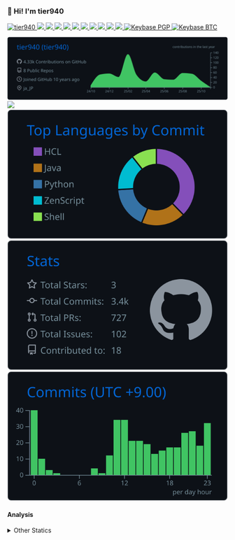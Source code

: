 ### 👋 Hi! I'm tier940

<p align="left"> 
  <a href="https://github.com/tier940/tier940/">
    <img src="https://komarev.com/ghpvc/?username=tier940" alt="tier940" />
  </a>
  <a href="http://twitter.com/tier940">
    <img height="20" src="https://img.shields.io/twitter/follow/tier940?label=Twitter&logo=twitter&style=flat" />
  </a>
  <a href="https://github.com/tier940">
    <img height="20" src="https://img.shields.io/github/followers/tier940?label=follow&logo=github&style=flat" />
  </a>
  <a href="https://www.reddit.com/user/tier940">
    <img height="20" src="https://img.shields.io/reddit/user-karma/combined/tier940?label=Reddit&logo=reddit&style=flat" />
  </a>
  <a href="https://stackoverflow.com/users/17317833/tier940">
    <img height="20" src="https://img.shields.io/stackexchange/stackoverflow/r/17317833?label=StackOverflow&logo=stack-overflow&style=flat" />
  </a>
  <a href="https://zenn.dev/tier940">
    <img height="20" src="https://zenn.badge.nikaera.com/s/tier940/likes" />
  </a>
  <a href="https://zenn.dev/tier940">
    <img height="20" src="https://zenn.badge.nikaera.com/s/tier940/followers" />
  </a>
  <a href="https://zenn.dev/tier940">
    <img height="20" src="https://zenn.badge.nikaera.com/s/tier940/articles" />
  </a>
  <a href="http://qiita.com/tier940">
    <img height="20" src="https://qiita-badge.apiapi.app/s/tier940/posts.svg" />
  </a>
  <a href="http://qiita.com/tier940">
    <img height="20" src="https://qiita-badge.apiapi.app/s/tier940/contributions.svg" />
  </a>
  <a href="https://github.com/tier940/tier940/">
    <img height="20" src="https://github.com/tier940/tier940/actions/workflows/main.yml/badge.svg" />
  </a>
  <a href="https://keybase.io/tier940">
    <img alt="Keybase PGP" src="https://img.shields.io/keybase/pgp/tier940">
  </a>
  <a href="https://keybase.io/tier940">
    <img alt="Keybase BTC" src="https://img.shields.io/keybase/btc/tier940">
  </a>
</p>

[![](https://raw.githubusercontent.com/tier940/tier940/main/profile-summary-card-output/github_dark/0-profile-details.svg)](https://github.com/vn7n24fzkq/github-profile-summary-cards)
[![](https://raw.githubusercontent.com/tier940/tier940/main/profile-summary-card-output/github_dark/1-repos-per-language.svg)](https://github.com/vn7n24fzkq/github-profile-summary-cards) [![](https://raw.githubusercontent.com/tier940/tier940/main/profile-summary-card-output/github_dark/2-most-commit-language.svg)](https://github.com/vn7n24fzkq/github-profile-summary-cards)
[![](https://raw.githubusercontent.com/tier940/tier940/main/profile-summary-card-output/github_dark/3-stats.svg)](https://github.com/vn7n24fzkq/github-profile-summary-cards) [![](https://raw.githubusercontent.com/tier940/tier940/main/profile-summary-card-output/github_dark/4-productive-time.svg)](https://github.com/vn7n24fzkq/github-profile-summary-cards)


#### Analysis
<!-- <img height="150" src="https://github.com/tier940/tier940/blob/master/images/stat.svg" alt="Alternative Text"/> -->

<details>
  <summary>Other Statics</summary>
  <!--START_SECTION:waka-->
![Code Time](http://img.shields.io/badge/Code%20Time-3%2C354%20hrs%209%20mins-blue)

**🐱 My GitHub Data** 

> 📦 24.4 kB Used in GitHub's Storage 
 > 
> 💼 Opted to Hire
 > 
> 📜 12 Public Repositories 
 > 
> 🔑 2 Private Repositories 
 > 
**I'm an Early 🐤** 

```text
🌞 Morning                1665 commits        ████░░░░░░░░░░░░░░░░░░░░░   16.10 % 
🌆 Daytime                3756 commits        █████████░░░░░░░░░░░░░░░░   36.32 % 
🌃 Evening                3787 commits        █████████░░░░░░░░░░░░░░░░   36.62 % 
🌙 Night                  1132 commits        ███░░░░░░░░░░░░░░░░░░░░░░   10.95 % 
```
📅 **I'm Most Productive on Saturday** 

```text
Monday                   1020 commits        ██░░░░░░░░░░░░░░░░░░░░░░░   09.86 % 
Tuesday                  1776 commits        ████░░░░░░░░░░░░░░░░░░░░░   17.18 % 
Wednesday                1215 commits        ███░░░░░░░░░░░░░░░░░░░░░░   11.75 % 
Thursday                 1124 commits        ███░░░░░░░░░░░░░░░░░░░░░░   10.87 % 
Friday                   1354 commits        ███░░░░░░░░░░░░░░░░░░░░░░   13.09 % 
Saturday                 2009 commits        █████░░░░░░░░░░░░░░░░░░░░   19.43 % 
Sunday                   1842 commits        ████░░░░░░░░░░░░░░░░░░░░░   17.81 % 
```


📊 **This Week I Spent My Time On** 

```text
🕑︎ Time Zone: Asia/Tokyo

💬 Programming Languages: 
Other                    34 hrs 56 mins      ██████████████████████░░░   89.40 % 
Java                     1 hr 19 mins        █░░░░░░░░░░░░░░░░░░░░░░░░   03.40 % 
INI                      47 mins             █░░░░░░░░░░░░░░░░░░░░░░░░   02.02 % 
JSON                     46 mins             ░░░░░░░░░░░░░░░░░░░░░░░░░   01.97 % 
Markdown                 33 mins             ░░░░░░░░░░░░░░░░░░░░░░░░░   01.43 % 

🔥 Editors: 
Edge                     34 hrs 47 mins      ██████████████████████░░░   89.02 % 
VS Code                  2 hrs 46 mins       ██░░░░░░░░░░░░░░░░░░░░░░░   07.09 % 
Intellijidea             1 hr 31 mins        █░░░░░░░░░░░░░░░░░░░░░░░░   03.89 % 

💻 Operating System: 
Windows                  39 hrs 5 mins       █████████████████████████   100.00 % 
```

**I Mostly Code in Java** 

```text
Java                     14 repos            ████████████░░░░░░░░░░░░░   46.67 % 
ZenScript                3 repos             ██░░░░░░░░░░░░░░░░░░░░░░░   10.00 % 
HTML                     2 repos             ██░░░░░░░░░░░░░░░░░░░░░░░   06.67 % 
Shell                    2 repos             ██░░░░░░░░░░░░░░░░░░░░░░░   06.67 % 
Dockerfile               1 repo              █░░░░░░░░░░░░░░░░░░░░░░░░   03.33 % 
```



**Timeline**

![Lines of Code chart](https://raw.githubusercontent.com/tier940/tier940/main/assets/bar_graph.png)


 Last Updated on 28/02/2024 01:14:14 UTC
<!--END_SECTION:waka-->
</details>
